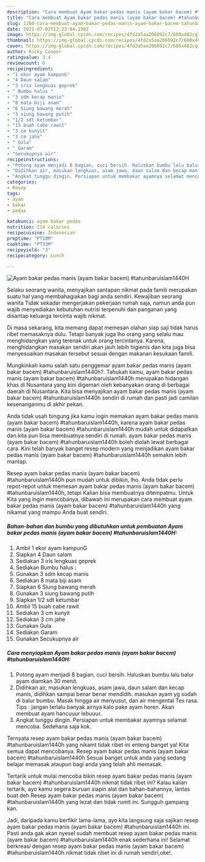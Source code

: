 ```yaml
---
description: "Cara membuat Ayam bakar pedas manis (ayam bakar bacem) #tahunbaruislam1440H Sederhana Untuk Jualan"
title: "Cara membuat Ayam bakar pedas manis (ayam bakar bacem) #tahunbaruislam1440H Sederhana Untuk Jualan"
slug: 1280-cara-membuat-ayam-bakar-pedas-manis-ayam-bakar-bacem-tahunbaruislam1440h-sederhana-untuk-jualan
date: 2021-07-02T12:23:04.190Z
image: https://img-global.cpcdn.com/recipes/4fd2a5aa206092c7/680x482cq70/ayam-bakar-pedas-manis-ayam-bakar-bacem-tahunbaruislam1440h-foto-resep-utama.jpg
thumbnail: https://img-global.cpcdn.com/recipes/4fd2a5aa206092c7/680x482cq70/ayam-bakar-pedas-manis-ayam-bakar-bacem-tahunbaruislam1440h-foto-resep-utama.jpg
cover: https://img-global.cpcdn.com/recipes/4fd2a5aa206092c7/680x482cq70/ayam-bakar-pedas-manis-ayam-bakar-bacem-tahunbaruislam1440h-foto-resep-utama.jpg
author: Ricky Cooper
ratingvalue: 3.4
reviewcount: 6
recipeingredient:
- "1 ekor ayam kampunG"
- "4 Daun salam"
- "3 iris lengkuas geprek"
- " Bumbu halus "
- "3 sdm kecap manis"
- "8 mata biji asam"
- "6 Siung bawang merah"
- "3 siung bawang putih"
- "1/2 sdt ketumbar"
- "15 buah cabe rawit"
- "3 cm kunyit"
- "3 cm jahe"
- " Gula"
- " Garam"
- "Secukupnya air"
recipeinstructions:
- "Potong ayam menjadi 8 bagian, cuci bersih. Haluskan bumbu lalu balur ayam diamkan 30 menit."
- "Didihkan air, masukan lengkuas, asam jawa, daun salam dan kecap manis, didihkan sampai benar benar mendidih. masukan ayam yg sudah di balur bumbu. Masak hingga air menyusut, dan air mengental Tes rasa. Tips : jangan terlalu banyak airnya kalo pake ayam horen. Akan membuat ayam hancuuur lebuuur."
- "Angkat tunggu dingin. Persiapan untuk membakar ayamnya selamat mencoba. Sedehana saja kok."
categories:
- Resep
tags:
- ayam
- bakar
- pedas

katakunci: ayam bakar pedas 
nutrition: 214 calories
recipecuisine: Indonesian
preptime: "PT18M"
cooktime: "PT33M"
recipeyield: "3"
recipecategory: Lunch

---
```



![Ayam bakar pedas manis (ayam bakar bacem) #tahunbaruislam1440H](https://img-global.cpcdn.com/recipes/4fd2a5aa206092c7/680x482cq70/ayam-bakar-pedas-manis-ayam-bakar-bacem-tahunbaruislam1440h-foto-resep-utama.jpg)

Selaku seorang wanita, menyajikan santapan nikmat pada famili merupakan suatu hal yang membahagiakan bagi anda sendiri. Kewajiban seorang  wanita Tidak sekadar mengerjakan pekerjaan rumah saja, namun anda pun wajib menyediakan kebutuhan nutrisi terpenuhi dan panganan yang disantap keluarga tercinta wajib nikmat.

Di masa  sekarang, kita memang dapat memesan olahan siap saji tidak harus ribet memasaknya dulu. Tetapi banyak juga lho orang yang selalu mau menghidangkan yang terenak untuk orang tercintanya. Karena, menghidangkan masakan sendiri akan jauh lebih higienis dan kita juga bisa menyesuaikan masakan tersebut sesuai dengan makanan kesukaan famili. 



Mungkinkah kamu salah satu penggemar ayam bakar pedas manis (ayam bakar bacem) #tahunbaruislam1440h?. Tahukah kamu, ayam bakar pedas manis (ayam bakar bacem) #tahunbaruislam1440h merupakan hidangan khas di Nusantara yang kini digemari oleh kebanyakan orang di berbagai daerah di Nusantara. Kita bisa menyajikan ayam bakar pedas manis (ayam bakar bacem) #tahunbaruislam1440h sendiri di rumah dan pasti jadi camilan kesenanganmu di akhir pekan.

Anda tidak usah bingung jika kamu ingin memakan ayam bakar pedas manis (ayam bakar bacem) #tahunbaruislam1440h, karena ayam bakar pedas manis (ayam bakar bacem) #tahunbaruislam1440h mudah untuk didapatkan dan kita pun bisa membuatnya sendiri di rumah. ayam bakar pedas manis (ayam bakar bacem) #tahunbaruislam1440h boleh diolah lewat berbagai cara. Kini telah banyak banget resep modern yang menjadikan ayam bakar pedas manis (ayam bakar bacem) #tahunbaruislam1440h semakin lebih mantap.

Resep ayam bakar pedas manis (ayam bakar bacem) #tahunbaruislam1440h pun mudah untuk dibikin, lho. Anda tidak perlu repot-repot untuk memesan ayam bakar pedas manis (ayam bakar bacem) #tahunbaruislam1440h, tetapi Kalian bisa membuatnya ditempatmu. Untuk Kita yang ingin mencobanya, dibawah ini merupakan cara membuat ayam bakar pedas manis (ayam bakar bacem) #tahunbaruislam1440h yang nikamat yang mampu Anda buat sendiri.

<!--inarticleads1-->

##### Bahan-bahan dan bumbu yang dibutuhkan untuk pembuatan Ayam bakar pedas manis (ayam bakar bacem) #tahunbaruislam1440H:

1. Ambil 1 ekor ayam kampunG
1. Siapkan 4 Daun salam
1. Sediakan 3 iris lengkuas geprek
1. Sediakan  Bumbu halus :
1. Gunakan 3 sdm kecap manis
1. Sediakan 8 mata biji asam
1. Siapkan 6 Siung bawang merah
1. Gunakan 3 siung bawang putih
1. Siapkan 1/2 sdt ketumbar
1. Ambil 15 buah cabe rawit
1. Sediakan 3 cm kunyit
1. Sediakan 3 cm jahe
1. Gunakan  Gula
1. Sediakan  Garam
1. Gunakan Secukupnya air




<!--inarticleads2-->

##### Cara menyiapkan Ayam bakar pedas manis (ayam bakar bacem) #tahunbaruislam1440H:

1. Potong ayam menjadi 8 bagian, cuci bersih. Haluskan bumbu lalu balur ayam diamkan 30 menit.
1. Didihkan air, masukan lengkuas, asam jawa, daun salam dan kecap manis, didihkan sampai benar benar mendidih. masukan ayam yg sudah di balur bumbu. Masak hingga air menyusut, dan air mengental Tes rasa. Tips : jangan terlalu banyak airnya kalo pake ayam horen. Akan membuat ayam hancuuur lebuuur.
1. Angkat tunggu dingin. Persiapan untuk membakar ayamnya selamat mencoba. Sedehana saja kok.




Ternyata resep ayam bakar pedas manis (ayam bakar bacem) #tahunbaruislam1440h yang nikamt tidak ribet ini enteng banget ya! Kita semua dapat mencobanya. Resep ayam bakar pedas manis (ayam bakar bacem) #tahunbaruislam1440h Sesuai banget untuk anda yang sedang belajar memasak ataupun bagi anda yang telah ahli memasak.

Tertarik untuk mulai mencoba bikin resep ayam bakar pedas manis (ayam bakar bacem) #tahunbaruislam1440h nikmat tidak ribet ini? Kalau kalian tertarik, ayo kamu segera buruan siapin alat dan bahan-bahannya, lantas buat deh Resep ayam bakar pedas manis (ayam bakar bacem) #tahunbaruislam1440h yang lezat dan tidak rumit ini. Sungguh gampang kan. 

Jadi, daripada kamu berfikir lama-lama, ayo kita langsung saja sajikan resep ayam bakar pedas manis (ayam bakar bacem) #tahunbaruislam1440h ini. Pasti anda gak akan nyesel sudah membuat resep ayam bakar pedas manis (ayam bakar bacem) #tahunbaruislam1440h enak sederhana ini! Selamat berkreasi dengan resep ayam bakar pedas manis (ayam bakar bacem) #tahunbaruislam1440h nikmat tidak ribet ini di rumah sendiri,oke!.

